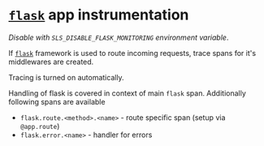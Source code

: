 # [`flask`](https://pypi.org/project/Flask/) app instrumentation

_Disable with `SLS_DISABLE_FLASK_MONITORING` environment variable_.

If [`flask`](https://pypi.org/project/Flask/) framework is used to route incoming requests, trace spans for it's middlewares are created.

Tracing is turned on automatically.

Handling of flask is covered in context of main `flask` span. Additionally following spans are available
- `flask.route.<method>.<name>` - route specific span (setup via `@app.route`)
- `flask.error.<name>` - handler for errors
